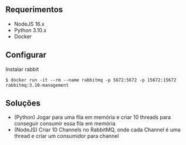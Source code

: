 ## Requerimentos
 - NodeJS 16.x
 - Python 3.10.x
 - Docker

## Configurar

Instalar rabbit

```
$ docker run -it --rm --name rabbitmq -p 5672:5672 -p 15672:15672 rabbitmq:3.10-management
```

## Soluções

 - (Python) Jogar para uma fila em memória e criar 10 threads para conseguir consumir essa fila em memória
 - (NodeJS) Criar 10 Channels no RabbitMQ, onde cada Channel é uma thread e criar um consumidor para channel
